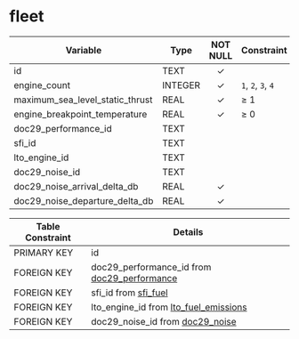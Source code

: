 # fleet

| Variable                        | Type    | NOT NULL | Constraint         |
|---------------------------------|---------|:--------:|--------------------|
| id                              | TEXT    | &#10003; |                    |
| engine_count                    | INTEGER | &#10003; | `1`, `2`, `3`, `4` |
| maximum_sea_level_static_thrust | REAL    | &#10003; | &#8805; 1          |
| engine_breakpoint_temperature   | REAL    | &#10003; | &#8805; 0          |
| doc29_performance_id            | TEXT    |          |                    |
| sfi_id                          | TEXT    |          |                    |
| lto_engine_id                   | TEXT    |          |                    |
| doc29_noise_id                  | TEXT    |          |                    |
| doc29_noise_arrival_delta_db    | REAL    | &#10003; |                    |
| doc29_noise_departure_delta_db  | REAL    | &#10003; |                    |

| Table Constraint | Details                                                                               |
|------------------|---------------------------------------------------------------------------------------|
| PRIMARY KEY      | id                                                                                    |
| FOREIGN KEY      | doc29_performance_id from [doc29_performance](doc29_performance.md#doc29_performance) |
| FOREIGN KEY      | sfi_id from [sfi_fuel](sfi_fuel.md#sfi_fuel)                                          |
| FOREIGN KEY      | lto_engine_id from [lto_fuel_emissions](lto_fuel_emissions.md#lto_fuel_emissions)     |
| FOREIGN KEY      | doc29_noise_id from [doc29_noise](doc29_noise.md#doc29_noise)                         |
